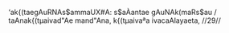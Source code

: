 ‘ak{(taegAuRNAs$ammaUX#A: s$aÀantae gAuNAk(maRs$au /
taAnak{(tµaivad"Ae mand"Ana, k{(tµaivaªa ivacaAlayaeta, //29//